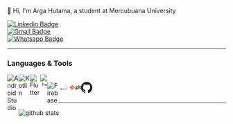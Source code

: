 👋 Hi, I'm Arga Hutama, a student at Mercubuana University

[![Linkedin Badge](https://img.shields.io/badge/-Arga_Hutama-1ca0f1?style=flat-square&logo=Linkedin&logoColor=white&link=https://www.linkedin.com/in/argahutama)](https://www.linkedin.com/in/argahut/)<br/>
[![Gmail Badge](https://img.shields.io/badge/-argahut@gmail.com-c14438?style=flat-square&logo=Gmail&logoColor=white&link=mailto:argahut@gmail.com)](mailto:argahut@gmail.com)<br/>
[![Whatsapp Badge](https://img.shields.io/badge/+6289509509444-25D366?&style=for-the-badge&logo=whatsapp&logoColor=white)](https://api.whatsapp.com/send?phone=6289509509444&text=Halo%20Arga!)

---------------------------------------------------------------------------------------------------------------------------------------------------------------------------------
### Languages & Tools

<img align="left" alt="Android Studio" width="26px" src="https://2.bp.blogspot.com/-tzm1twY_ENM/XlCRuI0ZkRI/AAAAAAAAOso/BmNOUANXWxwc5vwslNw3WpjrDlgs9PuwQCLcBGAsYHQ/s1600/pasted%2Bimage%2B0.png" />
<img align="left" alt="Kotlin" width="26px" src="https://cdn.worldvectorlogo.com/logos/kotlin-1.svg" />
<img align="left" alt="Flutter" width="24px" src="https://cdn.worldvectorlogo.com/logos/flutter-logo.svg" />
<img align="left" alt="Java" width="16px" height="26px" src="https://seeklogo.com/images/J/java-logo-7833D1D21A-seeklogo.com.png" /><br/>
<img align="left" alt="Firebase" width="26px" src="https://firebase.google.com/downloads/brand-guidelines/PNG/logo-vertical.png?hl=id"/>
<img align="left" alt="MySQL" width="26px" src="https://raw.githubusercontent.com/github/explore/80688e429a7d4ef2fca1e82350fe8e3517d3494d/topics/mysql/mysql.png" />
<img align="left" alt="Git" width="26px" src="https://raw.githubusercontent.com/github/explore/80688e429a7d4ef2fca1e82350fe8e3517d3494d/topics/git/git.png" />
<img align="left" alt="GitHub" width="26px" src="https://raw.githubusercontent.com/github/explore/78df643247d429f6cc873026c0622819ad797942/topics/github/github.png" />

<br/>
<br/>

---------------------------------------------------------------------------------------------------------------------------------------------------------------------------------

![github stats](https://github-readme-stats.vercel.app/api?username=argahutama&show_icons=true)
